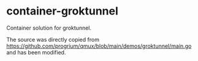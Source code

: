 # container-groktunnel

Container solution for groktunnel.

The source was directly copied from https://github.com/progrium/qmux/blob/main/demos/groktunnel/main.go and has been modified.
